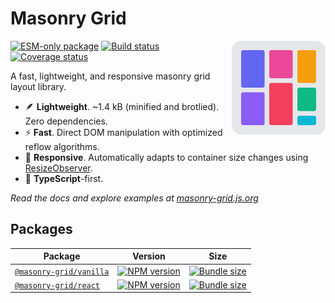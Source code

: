# Masonry Grid

<img align="right" width="150" height="150" alt="Logo" src="website/src/assets/logo.svg">

[![ESM-only package][package]][package-url]
[![Build status][build]][build-url]
[![Coverage status][coverage]][coverage-url]

[package]: https://img.shields.io/badge/package-ESM--only-ffe536.svg
[package-url]: https://nodejs.org/api/esm.html

[build]: https://img.shields.io/github/actions/workflow/status/TrigenSoftware/masonry-grid/tests.yml?branch=main
[build-url]: https://github.com/TrigenSoftware/masonry-grid/actions

[coverage]: https://img.shields.io/codecov/c/github/TrigenSoftware/masonry-grid.svg
[coverage-url]: https://app.codecov.io/gh/TrigenSoftware/masonry-grid

A fast, lightweight, and responsive masonry grid layout library.

- 🪶 **Lightweight**. ~1.4 kB (minified and brotlied). Zero dependencies.
- ⚡ **Fast**. Direct DOM manipulation with optimized reflow algorithms.
- 📱 **Responsive**. Automatically adapts to container size changes using [ResizeObserver](https://developer.mozilla.org/en-US/docs/Web/API/ResizeObserver).
- 📘 **TypeScript**-first.

_Read the docs and explore examples at [masonry-grid.js.org](https://masonry-grid.js.org)_

## Packages

| Package | Version | Size |
|---------|---------|------|
| [`@masonry-grid/vanilla`](packages/vanilla#readme) | [![NPM version][vanilla-npm]][vanilla-npm-url] | [![Bundle size][vanilla-size]][vanilla-size-url] |
| [`@masonry-grid/react`](packages/react#readme) | [![NPM version][react-npm]][react-npm-url] | [![Bundle size][react-size]][react-size-url] |

<!-- vanilla -->

[vanilla-npm]: https://img.shields.io/npm/v/%40masonry-grid%2Fvanilla.svg
[vanilla-npm-url]: https://www.npmjs.com/package/@masonry-grid/vanilla

[vanilla-size]: https://deno.bundlejs.com/badge?q=%40masonry-grid%2Fvanilla
[vanilla-size-url]: https://bundlejs.com/?q=%40masonry-grid%2Fvanilla

<!-- react -->

[react-npm]: https://img.shields.io/npm/v/%40masonry-grid%2Freact.svg
[react-npm-url]: https://www.npmjs.com/package/@masonry-grid/react

[react-size]: https://deno.bundlejs.com/badge?q=%40masonry-grid%2Freact
[react-size-url]: https://bundlejs.com/?q=%40masonry-grid%2Freact
